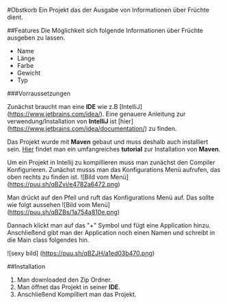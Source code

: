 #Obstkorb
Ein Projekt das der Ausgabe von Informationen über Früchte dient.


##Features
Die Möglichkeit sich folgende Informationen über Früchte ausgeben zu lassen.
* Name
* Länge
* Farbe
* Gewicht
* Typ


###Vorraussetzungen

Zunächst braucht man eine __IDE__ wie z.B [IntelliJ] (https://www.jetbrains.com/idea/).
Eine genauere Anleitung zur verwendung/Installation von __IntelliJ__ ist [hier] (https://www.jetbrains.com/idea/documentation/) zu finden.


Das Projekt wurde mit __Maven__ gebaut und muss deshalb auch installiert sein.
[Hier](https://maven.apache.org/guides/getting-started/index.html) findet man ein umfangreiches __tutorial__ zur Installation von __Maven__.

Um ein Projekt in Intellij zu kompillieren muss man zunächst den Compiler Konfigurieren.
Zunächst musss man das Konfigurations Menü aufrufen, das oben rechts zu finden ist.
![Bild vom Menü] (https://puu.sh/qBZvi/e4782a6472.png)

Man drückt auf den Pfeil und ruft das Konfigurations Menü auf.
Das sollte wie folgt aussehen ![Bild vom Menü] (https://puu.sh/qBZBs/1a754a810e.png)

Dannach klickt man auf das "+" Symbol und fügt eine Application hinzu.
Anschließend gibt man der Application noch einen Namen und schreibt in die Main class folgendes hin.

 
![sexy bild] (https://puu.sh/qBZJH/a1ed03b470.png)



##Installation

1. Man downloaded den Zip Ordner.
2. Man öffnet das Projekt in seiner __IDE__.
3. Anschließend Kompilliert man das Projekt.

